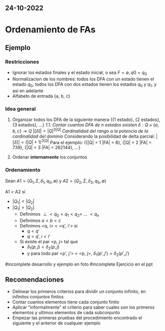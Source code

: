 24-10-2022
---
# Ordenamiento de FAs
## Ejemplo
### Restricciones
- Ignorar los estados finales y el estado inicial, o sea $F = \emptyset, q0 = q_0$
- Normalizacion de los nombres: todos los DFA con un estado tienen el estado $q_0$, todos los DFA con dos estados tienen los estados $q_0$ y $q_1$, y asi en adelante
- Alfabeto de entrada {a, b, c}

### Idea general
1. Organizar todos los DFA de la siguiente manera
	{{1 estado}, {2 estados}, {3 estados}, ...}
	*1.1. Contar cuantos DFA de n estados existen*
	$\delta: Q \times \{a, b, c\} \rightarrow Q$
	$|[\delta]| = |Q|^{3|Q|}$ *Cardinalidad del rango a la potencia de la cardinalidad del dominio*
	Considerando la posibilidad de delta parcial: $|[\delta]| = (|Q| + 1)^{3|Q|}$
	Para el ejemplo: {{|Q| = 1 |FA| = 8}, {|Q| = 2 |FA| = 739}, {|Q| = 3 |FA| = 262144}, ...}

2. Ordenar **internamente** los conjuntos

### Ordenamiento
Sean $A1 = (Q_1, \Sigma, \delta_1, q_0, \emptyset)$ y $A2 = (Q_2, \Sigma, \delta_2, q_0, \emptyset)$

A1 *<* A2 si
- $|Q_1| < |Q_2|$
- $|Q_1| = |Q_2|$
	- Definimos $\perp < q_0 < q_1 < q_2 < \ ... \ < q_n$
	- Definimos $a < b < c$
	- Definimos <q, i> $<$ <q', i'> si
		- $q < q'$
		- $q = q', i < i'$
	- Si existe el par <p, j> tal que
		- $\delta_1(p, j) < \delta_2(p, j)$
		- y para todo par <p', j'> $<$ <p, j>, $\delta_1(p', j') = \delta_2(p', j')$

#incomplete desarrollo y ejemplo en foto
#incomplete Ejercicio en el ppt

## Recomendaciones
- Delinear los primeros criterios para dividir un conjunto infinito, en infinitos conjuntos finitos
- Contar cuantos elementos tiene cada conjunto finito
- Aplicar "informalmente" el criterio para saber cuales son los primeros elementos y ultimos elementos de cada subconjunto
- Empezar las primeras pruebas del procedimiento encontrado el siguiente y el anterior de cualquier ejemplo